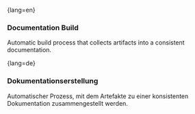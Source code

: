 {lang=en}
### Documentation Build

Automatic build process that collects artifacts into a consistent documentation.


{lang=de}
### Dokumentationserstellung

Automatischer Prozess, mit dem Artefakte zu
einer konsistenten Dokumentation zusammengestellt werden.


